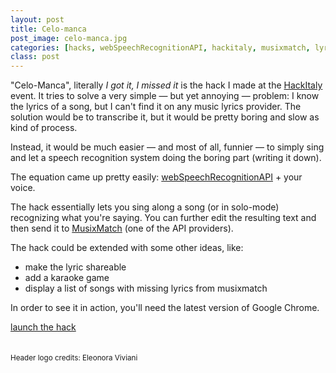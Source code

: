 ```yaml
---
layout: post
title: Celo-manca
post_image: celo-manca.jpg
categories: [hacks, webSpeechRecognitionAPI, hackitaly, musixmatch, lyrics]
class: post
---
```


&quot;Celo-Manca&quot;, literally *I got it, I missed it* is the hack I made at the [HackItaly](http://hackitaly.org) event. It tries to solve a very simple &mdash; but yet annoying &mdash; problem: I know the lyrics of a song, but I can't find it on any music lyrics provider. The solution would be to transcribe it, but it would be pretty boring and slow as kind of process.

Instead, it would be much easier &mdash; and most of all, funnier &mdash; to simply sing and let a speech recognition system doing the boring part (writing it down).

The equation came up pretty easily: [webSpeechRecognitionAPI](http://updates.html5rocks.com/2013/01/Voice-Driven-Web-Apps-Introduction-to-the-Web-Speech-API) + your voice.

The hack essentially lets you sing along a song (or in solo-mode) recognizing what you're saying.
You can further edit the resulting text and then send it to [MusixMatch](http://musixmatch.com) (one of the API providers).

The hack could be extended with some other ideas, like:

- make the lyric shareable
- add a karaoke game 
- display a list of songs with missing lyrics from musixmatch

In order to see it in action, you'll need the latest version of Google Chrome.

<div class="post-actions">
  <a class="btn" href="http://devel.stereomood.com/hackitaly/#/sing/62651">launch the hack</a>
</div>
<br><br>
<small>Header logo credits: Eleonora Viviani</small>